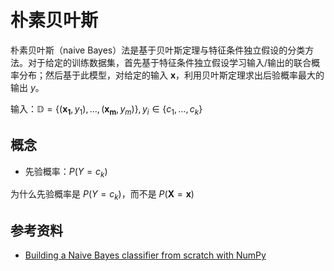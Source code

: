 # 朴素贝叶斯

朴素贝叶斯（naive Bayes）法是基于贝叶斯定理与特征条件独立假设的分类方法。对于给定的训练数据集，首先基于特征条件独立假设学习输入/输出的联合概率分布；然后基于此模型，对给定的输入 $\boldsymbol{x}$，利用贝叶斯定理求出后验概率最大的输出 $y$。

输入：$\mathbb{D} = \{(\boldsymbol{x_1}, y_1), \dots, (\boldsymbol{x_m}, y_m)\}, y_i \in \{c_1, \dots, c_k\}$

## 概念

- 先验概率：$P(Y=c_k)$

为什么先验概率是 $P(Y=c_k)$，而不是 $P(\boldsymbol{X} = \boldsymbol{x})$

## 参考资料

- [Building a Naive Bayes classifier from scratch with NumPy](https://geoffruddock.com/naive-bayes-from-scratch-with-numpy/)
